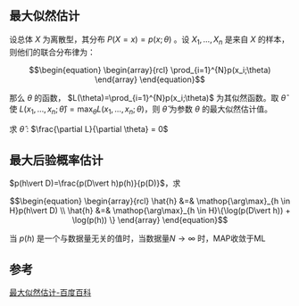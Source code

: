 ## 最大似然估计

设总体 $X$ 为离散型，其分布 $P(X=x)=p(x;\theta)$ 。设 $X_1,\dots,X_n$ 是来自 $X$ 的样本，则他们的联合分布律为：

$$\begin{equation}
\begin{array}{rcl}
\prod_{i=1}^{N}p(x_i;\theta)
\end{array}
\end{equation}$$


那么 $\theta$ 的函数， $L(\theta)=\prod_{i=1}^{N}p(x_i;\theta)$ 为其似然函数。取 $\hat{\theta}$ 使 $L(x_1,\dots,x_n;\hat{\theta})=\max_{\theta}L(x_1,\dots,x_n;\theta)$，则 $\hat{\theta}$ 为参数 $\theta$ 的最大似然估计值。

求 $\hat\theta$ : $\frac{\partial L}{\partial \theta} = 0$

## 最大后验概率估计

$p(h\vert D)=\frac{p(D\vert h)p(h)}{p(D)}$，求

$$\begin{equation}
\begin{array}{rcl}
\hat{h} &=& \mathop{\arg\max}_{h \in H}p(h\vert D) \\
\hat{h} &=& \mathop{\arg\max}_{h \in H}\{\log(p(D\vert h)) + \log(p(h)) \}
\end{array}
\end{equation}$$

当 $p(h)$ 是一个与数据量无关的值时，当数据量$N \to \infty$ 时，MAP收敛于ML

## 参考

[最大似然估计-百度百科](http://baike.baidu.com/link?url=IJBEAJs9cwEYbJfOC0LlL8Spc1QnoGFGzdSAXvsRVWcBehvCA5qtDQ_y-VqVxt6OGP0tBQqTKpxYeJ8qJ2c3vK)
